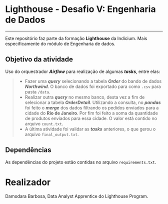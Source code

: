 # Lighthouse - Desafio V: Engenharia de Dados
---
Este repositório faz parte da formação **Lighthouse** da Indicium. Mais especificamente do módulo de Engenharia de dados.

## Objetivo da atividade

Uso do orquestrador ***Airflow*** para realização de algumas ***tasks***, entre elas:

> * Fazer uma ***query*** selecionando a tabela ***Order*** do bando de dados ***Northwind***. O banco de dados foi exportado para como `.csv` para pasta `/data`.
> * Realizar outra ***query*** no mesmo banco, desta vez a fim de selecionar a tabela ***OrderDetail***. Utilizando a consulta, no ***pandas*** foi feito o ***merge*** dos dados filtrando os pedidos enviados para a cidade do **Rio de Janeiro**. Por fim foi feito a soma da quantidade de produtos enviados para essa cidade. O valor está contido no arquivo `count.txt`.
> * A última atividade foi validar as ***tasks*** anteriores, o que gerou o arquivo `final_output.txt`.

## Dependências

As dependências do projeto estão contidas no arquivo `requirements.txt`.

# Realizador

Damodara Barbosa, Data Analyst Apprentice do Lighthouse Program.



